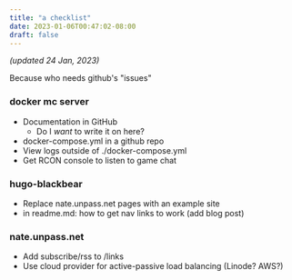 ```yaml
---
title: "a checklist"
date: 2023-01-06T00:47:02-08:00
draft: false
---
```


*(updated 24 Jan, 2023)*

Because who needs github's "issues"

### docker mc server
- Documentation in GitHub
	- Do I *want* to write it on here?
- docker-compose.yml in a github repo
- View logs outside of ./docker-compose.yml
- Get RCON console to listen to game chat

### hugo-blackbear
- Replace nate.unpass.net pages with an example site
- in readme.md: how to get nav links to work (add blog post)

### nate.unpass.net
- Add subscribe/rss to /links
- Use cloud provider for active-passive load balancing (Linode? AWS?)

